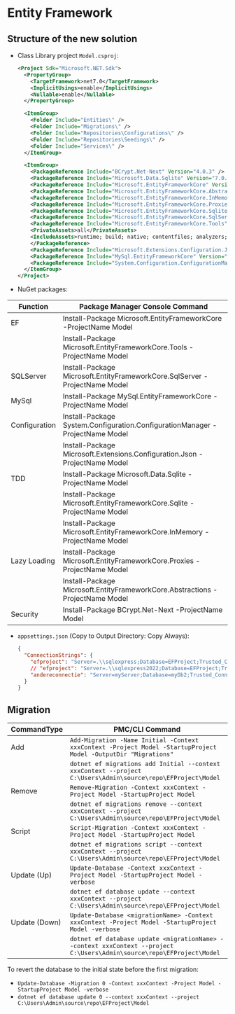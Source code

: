 # Entity Framework
## Structure of the new solution
* Class Library project `Model.csproj`:
  ```xml
  <Project Sdk="Microsoft.NET.Sdk">
    <PropertyGroup>
      <TargetFramework>net7.0</TargetFramework>
      <ImplicitUsings>enable</ImplicitUsings>
      <Nullable>enable</Nullable>
    </PropertyGroup>

    <ItemGroup>
      <Folder Include="Entities\" />
      <Folder Include="Migrations\" />
      <Folder Include="Repositories\Configurations\" />
      <Folder Include="Repositories\Seedings\" />
      <Folder Include="Services\" />
    </ItemGroup>

    <ItemGroup>
      <PackageReference Include="BCrypt.Net-Next" Version="4.0.3" />
      <PackageReference Include="Microsoft.Data.Sqlite" Version="7.0.3" />
      <PackageReference Include="Microsoft.EntityFrameworkCore" Version="7.0.3" />
      <PackageReference Include="Microsoft.EntityFrameworkCore.Abstractions" Version="7.0.3" />
      <PackageReference Include="Microsoft.EntityFrameworkCore.InMemory" Version="7.0.3" />
      <PackageReference Include="Microsoft.EntityFrameworkCore.Proxies" Version="7.0.3" />
      <PackageReference Include="Microsoft.EntityFrameworkCore.Sqlite" Version="7.0.3" />
      <PackageReference Include="Microsoft.EntityFrameworkCore.SqlServer" Version="7.0.3" />
      <PackageReference Include="Microsoft.EntityFrameworkCore.Tools" Version="7.0.3">
      <PrivateAssets>all</PrivateAssets>
      <IncludeAssets>runtime; build; native; contentfiles; analyzers; buildtransitive</IncludeAssets>
      </PackageReference>
      <PackageReference Include="Microsoft.Extensions.Configuration.Json" Version="7.0.0" />
      <PackageReference Include="MySql.EntityFrameworkCore" Version="6.0.7" />
      <PackageReference Include="System.Configuration.ConfigurationManager" Version="7.0.0" />
    </ItemGroup>
  </Project>
  ```
* NuGet packages:

| Function              | Package Manager Console Command                                               |
|-----------------------|-------------------------------------------------------------------------------|
| EF                    | Install-Package Microsoft.EntityFrameworkCore -ProjectName Model |
|                       | Install-Package Microsoft.EntityFrameworkCore.Tools -ProjectName Model |
| SQLServer             | Install-Package Microsoft.EntityFrameworkCore.SqlServer -ProjectName Model |
| MySql                 | Install-Package MySql.EntityFrameworkCore -ProjectName Model |
| Configuration         | Install-Package System.Configuration.ConfigurationManager -ProjectName Model |
|                       | Install-Package Microsoft.Extensions.Configuration.Json -ProjectName Model |
| TDD                   | Install-Package Microsoft.Data.Sqlite -ProjectName Model |
|                       | Install-Package Microsoft.EntityFrameworkCore.Sqlite -ProjectName Model |
|                       | Install-Package Microsoft.EntityFrameworkCore.InMemory -ProjectName Model |
| Lazy Loading          | Install-Package Microsoft.EntityFrameworkCore.Proxies -ProjectName Model |
|                       | Install-Package Microsoft.EntityFrameworkCore.Abstractions -ProjectName Model |
| Security              | Install-Package BCrypt.Net-Next -ProjectName Model |

* `appsettings.json` (Copy to Output Directory: Copy Always):
  ```json
  {
    "ConnectionStrings": {
      "efproject": "Server=.\\sqlexpress;Database=EFProject;Trusted_Connection=True;TrustServerCertificate=true",
      // "efproject": "Server=.\\sqlexpress2022;Database=EFProject;Trusted_Connection=True;TrustServerCertificate=true",
      "andereconnectie": "Server=myServer;Database=myDb2;Trusted_Connection=True;"
    }
  }
  ```

## Migration
| CommandType    | PMC/CLI Command |
|----------------|----------------------------------------------------------------------------|
| Add            | `Add-Migration -Name Initial -Context xxxContext -Project Model -StartupProject Model -OutputDir "Migrations"` |
|                | `dotnet ef migrations add Initial --context xxxContext --project C:\Users\Admin\source\repo\EFProject\Model` |
| Remove         | `Remove-Migration -Context xxxContext -Project Model -StartupProject Model` |
|                | `dotnet ef migrations remove --context xxxContext --project C:\Users\Admin\source\repo\EFProject\Model` |
| Script         | `Script-Migration -Context xxxContext -Project Model -StartupProject Model` |
|                | `dotnet ef migrations script --context xxxContext --project C:\Users\Admin\source\repo\EFProject\Model` |
| Update (Up)    | `Update-Database -Context xxxContext -Project Model -StartupProject Model -verbose` |
|                | `dotnet ef database update --context xxxContext --project C:\Users\Admin\source\repo\EFProject\Model` |
| Update (Down)  | `Update-Database <migrationName> -Context xxxContext -Project Model -StartupProject Model -verbose` |
|                | `dotnet ef database update <migrationName> --context xxxContext --project C:\Users\Admin\source\repo\EFProject\Model` |

To revert the database to the initial state before the first migration:
- `Update-Database -Migration 0 -Context xxxContext -Project Model -StartupProject Model -verbose`
- `dotnet ef database update 0 --context xxxContext --project C:\Users\Admin\source\repo\EFProject\Model`